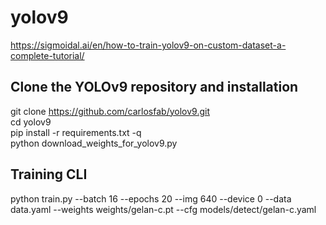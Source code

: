 # yolov9
https://sigmoidal.ai/en/how-to-train-yolov9-on-custom-dataset-a-complete-tutorial/

## Clone the YOLOv9 repository and installation
git clone https://github.com/carlosfab/yolov9.git <br/>
cd yolov9 <br/>
pip install -r requirements.txt -q <br/>
python download_weights_for_yolov9.py <br/>
## Training CLI
python train.py --batch 16 --epochs 20 --img 640 --device 0 --data data.yaml --weights weights/gelan-c.pt --cfg models/detect/gelan-c.yaml <br/>
